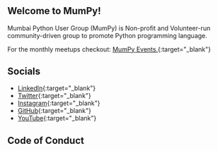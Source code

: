#

## Welcome to MumPy!

Mumbai Python User Group (MumPy) is Non-profit and Volunteer-run community-driven group to promote Python programming language.

For the monthly meetups checkout: [MumPy Events.](https://lu.ma/mumpy){:target="_blank"}

## Socials

* [LinkedIn](https://www.linkedin.com/company/mumpy/){:target="_blank"}
* [Twitter](https://twitter.com/mumbaipy){:target="_blank"}
* [Instagram](http://instagram.com/mumpy){:target="_blank"}
* [GitHub](https://github.com/mumbaipy){:target="_blank"}
* [YouTube](http://youtube.com/@mumbaipy){:target="_blank"}

## Code of Conduct
